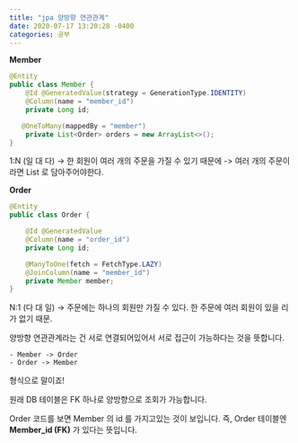 ```yaml
---
title: "jpa 양방향 연관관계"     
date: 2020-07-17 13:20:28 -0400
categories: 공부
---
```


**Member**
```java
@Entity
public class Member {
    @Id @GeneratedValue(strategy = GenerationType.IDENTITY)
    @Column(name = "member_id")
    private Long id;

   @OneToMany(mappedBy = "member")
    private List<Order> orders = new ArrayList<>();
}
```
1:N (일 대 다) -> 한 회원이 여러 개의 주문을 가질 수 있기 때문에 -> 여러 개의 주문이라면 List 로 담아주어야한다.

**Order**
```java
@Entity
public class Order {

    @Id @GeneratedValue
    @Column(name = "order_id")
    private Long id;

    @ManyToOne(fetch = FetchType.LAZY)
    @JoinColumn(name = "member_id")
    private Member member;
}
```
N:1 (다 대 일) -> 주문에는 하나의 회원만 가질 수 있다. 한 주문에 여러 회원이 있을 리가 없기 때문.

양방향 연관관계라는 건 서로 연결되어있어서 서로 접근이 가능하다는 것을 뜻합니다.

    - Member -> Order
    - Order -> Member

형식으로 말이죠!

원래 DB 테이블은 FK 하나로 양방향으로 조회가 가능합니다.

Order 코드를 보면 Member 의 id 를 가지고있는 것이 보입니다. 즉, Order 테이블엔 **Member_id (FK)** 가 있다는 뜻입니다.




